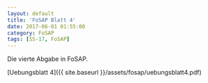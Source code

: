 ```yaml
---
layout: default
title: 'FoSAP Blatt 4'
date: 2017-06-01 01:55:00
category: FoSAP
tags: [SS-17, FoSAP]
---
```


Die vierte Abgabe in FoSAP.

[Uebungsblatt 4]({{ site.baseurl }}/assets/fosap/uebungsblatt4.pdf)
